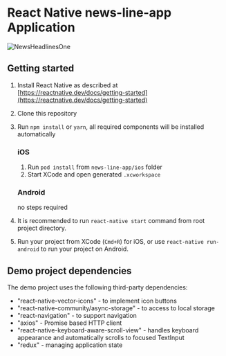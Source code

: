 # React Native news-line-app Application

![NewsHeadlinesOne](https://user-images.githubusercontent.com/10891893/80907113-71c6f680-8d31-11ea-9cb0-02617bba65ec.png)

## Getting started

1. Install React Native as described at [https://reactnative.dev/docs/getting-started](https://reactnative.dev/docs/getting-started)
2. Clone this repository
3. Run `npm install` or `yarn`, all required components will be installed automatically

    ### iOS

    1. Run `pod install` from `news-line-app/ios` folder
    2. Start XCode and open generated `.xcworkspace`

    ### Android

    no steps required

4. It is recommended to run `react-native start` command from root project directory.
5. Run your project from XCode (`Cmd+R`) for iOS, or use `react-native run-android` to run your project on Android.

## Demo project dependencies

The demo project uses the following third-party dependencies:
- "react-native-vector-icons" - to implement icon buttons
- "react-native-community/async-storage" - to access to local storage
- "react-navigation" - to support navigation
- "axios" - Promise based HTTP client
- "react-native-keyboard-aware-scroll-view" - handles keyboard appearance and automatically scrolls to focused TextInput
- "redux" - managing application state
